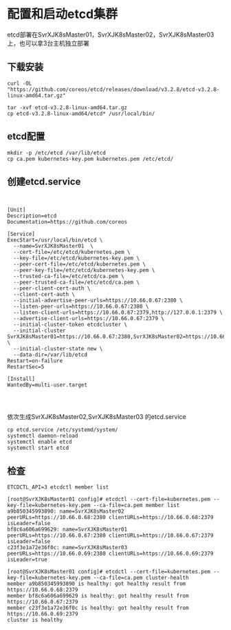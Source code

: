 # 配置和启动etcd集群 #

etcd部署在SvrXJK8sMaster01，SvrXJK8sMaster02，SvrXJK8sMaster03上，也可以拿3台主机独立部署

## 下载安装 ##

    curl -OL "https://github.com/coreos/etcd/releases/download/v3.2.8/etcd-v3.2.8-linux-amd64.tar.gz"
    
    tar -xvf etcd-v3.2.8-linux-amd64.tar.gz
    cp etcd-v3.2.8-linux-amd64/etcd* /usr/local/bin/

## etcd配置 ##

    mkdir -p /etc/etcd /var/lib/etcd
    cp ca.pem kubernetes-key.pem kubernetes.pem /etc/etcd/

## 创建etcd.service ##

<pre>
<code>

[Unit]
Description=etcd
Documentation=https://github.com/coreos

[Service]
ExecStart=/usr/local/bin/etcd \
  --name=SvrXJK8sMaster01  \
  --cert-file=/etc/etcd/kubernetes.pem \
  --key-file=/etc/etcd/kubernetes-key.pem \
  --peer-cert-file=/etc/etcd/kubernetes.pem \
  --peer-key-file=/etc/etcd/kubernetes-key.pem \
  --trusted-ca-file=/etc/etcd/ca.pem \
  --peer-trusted-ca-file=/etc/etcd/ca.pem \
  --peer-client-cert-auth \
  --client-cert-auth \
  --initial-advertise-peer-urls=https://10.66.0.67:2380 \
  --listen-peer-urls=https://10.66.0.67:2380 \
  --listen-client-urls=https://10.66.0.67:2379,http://127.0.0.1:2379 \
  --advertise-client-urls=https://10.66.0.67:2379 \
  --initial-cluster-token etcdcluster \
  --initial-cluster SvrXJK8sMaster01=https://10.66.0.67:2380,SvrXJK8sMaster02=https://10.66.0.68:2380,SvrXJK8sMaster03=https://10.66.0.69:2380 \
  --initial-cluster-state new \
  --data-dir=/var/lib/etcd
Restart=on-failure
RestartSec=5

[Install]
WantedBy=multi-user.target
</pre>
</code>


依次生成SvrXJK8sMaster02,SvrXJK8sMaster03 的etcd.service

    cp etcd.service /etc/systemd/system/
    systemctl daemon-reload
    systemctl enable etcd
    systemctl start etcd

## 检查 ##
    
    ETCDCTL_API=3 etcdctl member list
    
    [root@SvrXJK8sMaster01 config]# etcdctl --cert-file=kubernetes.pem --key-file=kubernetes-key.pem --ca-file=ca.pem member list
    a9b850345993890: name=SvrXJK8sMaster02 peerURLs=https://10.66.0.68:2380 clientURLs=https://10.66.0.68:2379 isLeader=false
    bf8c6a606a699629: name=SvrXJK8sMaster01 peerURLs=https://10.66.0.67:2380 clientURLs=https://10.66.0.67:2379 isLeader=false
    c23f3e1a72e36f0c: name=SvrXJK8sMaster03 peerURLs=https://10.66.0.69:2380 clientURLs=https://10.66.0.69:2379 isLeader=true
    
    [root@SvrXJK8sMaster01 config]# etcdctl --cert-file=kubernetes.pem --key-file=kubernetes-key.pem --ca-file=ca.pem cluster-health
    member a9b850345993890 is healthy: got healthy result from https://10.66.0.68:2379
    member bf8c6a606a699629 is healthy: got healthy result from https://10.66.0.67:2379
    member c23f3e1a72e36f0c is healthy: got healthy result from https://10.66.0.69:2379
    cluster is healthy

